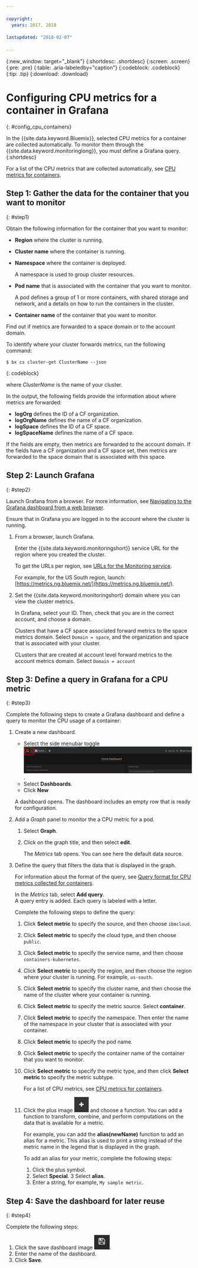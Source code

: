 ```yaml
---

copyright:
  years: 2017, 2018

lastupdated: "2018-02-07"

---
```


{:new_window: target="_blank"}
{:shortdesc: .shortdesc}
{:screen: .screen}
{:pre: .pre}
{:table: .aria-labeledby="caption"}
{:codeblock: .codeblock}
{:tip: .tip}
{:download: .download}


# Configuring CPU metrics for a container in Grafana
{: #config_cpu_containers}

In the {{site.data.keyword.Bluemix}}, selected CPU metrics for a container are collected automatically. To monitor them through the {{site.data.keyword.monitoringlong}}, you must define a Grafana query. 
{:shortdesc}

For a list of the CPU metrics that are collected automatically, see [CPU metrics for containers](/docs/services/cloud-monitoring/containers/monitoring_containers_ov.html#cpu_metrics_containers).


## Step 1: Gather the data for the container that you want to monitor
{: #step1}

Obtain the following information for the container that you want to monitor:

* **Region** where the cluster is running.
* **Cluster name** where the container is running. 	
* **Namespace** where the container is deployed. 

    A namespace is used to group cluster resources.
	
* **Pod name** that is associated with the container that you want to monitor. 

    A pod defines a group of 1 or more containers, with shared storage and network, and a details on how to run the containers in the cluster.
	
* **Container name** of the container that you want to monitor.

Find out if metrics are forwarded to a space domain or to the account domain.

To identify where your cluster forwards metrics, run the following command:

```
$ bx cs cluster-get ClusterName --json
```
{: codeblock}

where *ClusterName* is the name of your cluster.

In the output, the following fields provide the information about where metrics are forwarded:

* **logOrg** defines the ID of a CF organization.
* **logOrgName** defines the name of a CF organization.
* **logSpace** defines the ID of a CF space.
* **logSpaceName** defines the name of a CF space.

If the fields are empty, then metrics are forwarded to the account domain.
If the fields have a CF organization and a CF space set, then metrics are forwarded to the space domain that is associated with this space.

## Step 2: Launch Grafana
{: #step2}

Launch Grafana from a browser. For more information, see [Navigating to the Grafana dashboard from a web browser](/docs/services/cloud-monitoring/grafana/navigating_grafana.html#launch_grafana_from_browser).

Ensure that in Grafana you are logged in to the account where the cluster is running. 

1. From a browser, launch Grafana. 

    Enter the {{site.data.keyword.monitoringshort}} service URL for the region where you created the cluster. 
    
    To get the URLs per region, see [URLs for the Monitoring service](/docs/services/cloud-monitoring/monitoring_ov.html#region).

    For example, for the US South region, launch: [https://metrics.ng.bluemix.net/](https://metrics.ng.bluemix.net/).

2. Set the {{site.data.keyword.monitoringshort} domain where you can view the cluster metrics.

    In Grafana, select your ID. Then, check that you are in the correct account, and choose a domain.

    Clusters that have a CF space associated forward metrics to the space metrics domain. Select `Domain = space`, and the organization and space that is associated with your cluster.

    CLusters that are created at account level forward metrics to the account metrics domain. Select `Domain = account`




## Step 3: Define a query in Grafana for a CPU metric
{: #step3}

Complete the following steps to create a Grafana dashboard and define a query to monitor the CPU usage of a container:

1. Create a new dashboard.

    * Select the side menubar toggle ![Grafana side menu bar](images/grafana_settings.gif "Grafana side menu bar").
    * Select **Dashboards**.
    * Click **New**

    A dashboard opens. The dashboard includes an empty row that is ready for configuration.

2. Add a *Graph* panel to monitor the a CPU metric for a pod.

    1. Select **Graph**.

    2. Click on the graph title, and then select **edit**.

        The *Metrics* tab opens. You can see here the default data source.

3. Define the query that filters the data that is displayed in the graph. 

    For information about the format of the query, see [Query format for CPU metrics collected for containers](/docs/services/cloud-monitoring/reference/metrics_format.html#cpu_containers).

    In the *Metrics* tab, select **Add query**. </br>A query entry is added. Each query is labeled with a letter.
	
	Complete the following steps to define the query:
	
    1. Click **Select metric** to specify the source, and then choose `ibmcloud`.
    
    2. Click **Select metric** to specify the cloud type, and then choose `public`.
    
    3. Click **Select metric** to specify the service name, and then choose `containers-kubernetes`.
	
    4. Click **Select metric** to specify the region, and then choose the region where your cluster is running. For example, `us-south`.
    
    5. Click **Select metric** to specify the cluster name, and then choose the name of the cluster where your container is running.
		
	6. Click **Select metric** to specify the metric source. Select **container**.
		
	7. Click **Select metric** to specify the namespace. Then enter the name of the namespace in your cluster that is associated with your container.
		
	8. Click **Select metric** to specify the pod name.
	
	9. Click **Select metric** to specify the container name of the container that you want to monitor.
	
	10. Click **Select metric** to specify the metric type, and then click **Select metric** to specify the metric subtype.
	
	    For a list of CPU metrics, see [CPU metrics for containers](/docs/services/cloud-monitoring/containers/monitoring_containers_ov.html#cpu_metrics_containers).
	
	11. Click the plus image ![Add icons](images/grafana_plus_image.gif "Plus image") and choose a function. You can add a function to transform, combine, and perform computations on the data that is available for a metric.

        For example, you can add the **alias(newName)** function to add an alias for a metric. This alias is used to print a string instead of the metric name in the legend that is displayed in the graph.

        To add an alias for your metric, complete the following steps:

        1. Click the plus symbol.
        2. Select **Special**.
        3 Select **alias**.
        4. Enter a string, for example, `My sample metric`.


## Step 4: Save the dashboard for later reuse
{: #step4}

Complete the following steps:

1. Click the save dashboard image ![Save dashboard image](images/grafana_save_image.gif "Save dashboard image").
2. Enter the name of the dashboard.
3. Click **Save**.

